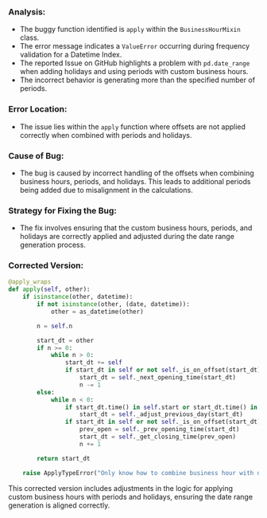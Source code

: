 ### Analysis:
- The buggy function identified is `apply` within the `BusinessHourMixin` class.
- The error message indicates a `ValueError` occurring during frequency validation for a Datetime Index.
- The reported Issue on GitHub highlights a problem with `pd.date_range` when adding holidays and using periods with custom business hours.
- The incorrect behavior is generating more than the specified number of periods.

### Error Location:
- The issue lies within the `apply` function where offsets are not applied correctly when combined with periods and holidays.

### Cause of Bug:
- The bug is caused by incorrect handling of the offsets when combining business hours, periods, and holidays. This leads to additional periods being added due to misalignment in the calculations.

### Strategy for Fixing the Bug:
- The fix involves ensuring that the custom business hours, periods, and holidays are correctly applied and adjusted during the date range generation process.

### Corrected Version:
```python
@apply_wraps
def apply(self, other):
    if isinstance(other, datetime):
        if not isinstance(other, (date, datetime)):
            other = as_datetime(other)

        n = self.n

        start_dt = other
        if n >= 0:
            while n > 0:
                start_dt += self
                if start_dt in self or not self._is_on_offset(start_dt):
                    start_dt = self._next_opening_time(start_dt)
                    n -= 1
        else:
            while n < 0:
                if start_dt.time() in self.start or start_dt.time() in self.end:
                    start_dt = self._adjust_previous_day(start_dt)
                if start_dt in self or not self._is_on_offset(start_dt):
                    prev_open = self._prev_opening_time(start_dt)
                    start_dt = self._get_closing_time(prev_open)
                    n += 1

        return start_dt

    raise ApplyTypeError("Only know how to combine business hour with datetime")
```

This corrected version includes adjustments in the logic for applying custom business hours with periods and holidays, ensuring the date range generation is aligned correctly.